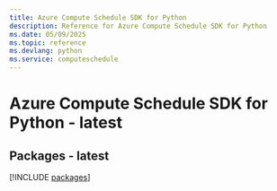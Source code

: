 ```yaml
---
title: Azure Compute Schedule SDK for Python
description: Reference for Azure Compute Schedule SDK for Python
ms.date: 05/09/2025
ms.topic: reference
ms.devlang: python
ms.service: computeschedule
---
```

# Azure Compute Schedule SDK for Python - latest
## Packages - latest
[!INCLUDE [packages](compute-schedule-index.md)]